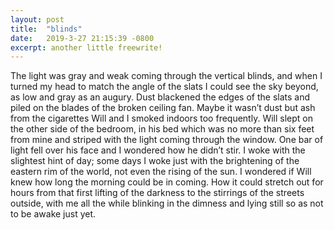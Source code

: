 ```yaml
---
layout: post
title:  "blinds"
date:   2019-3-27 21:15:39 -0800
excerpt: another little freewrite!
---
```


The light was gray and weak coming through the vertical blinds, and when I turned my head to match the angle of the slats I could see the sky beyond, as low and gray as an augury. Dust blackened the edges of the slats and piled on the blades of the broken ceiling fan. Maybe it wasn’t dust but ash from the cigarettes Will and I smoked indoors too frequently. Will slept on the other side of the bedroom, in his bed which was no more than six feet from mine and striped with the light coming through the window. One bar of light fell over his face and I wondered how he didn’t stir. I woke with the slightest hint of day; some days I woke just with the brightening of the eastern rim of the world, not even the rising of the sun. I wondered if Will knew how long the morning could be in coming. How it could stretch out for hours from that first lifting of the darkness to the stirrings of the streets outside, with me all the while blinking in the dimness and lying still so as not to be awake just yet.
